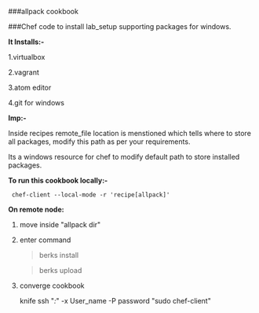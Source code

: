 ###allpack cookbook

###Chef code to install lab_setup supporting packages for windows.

**It Installs:-**

1.virtualbox

2.vagrant

3.atom editor

4.git for windows


**Imp:-**

Inside recipes remote_file location is menstioned which tells where to store all packages, modify this path as per your requirements. 

Its a windows resource for chef to modify default path to store installed packages.


**To run this cookbook locally:-**

     chef-client --local-mode -r 'recipe[allpack]'
 
 
**On remote node:**
 
 1. move inside "allpack dir"

 2. enter command
 
      > berks install 

      > berks upload

 3. converge cookbook

      knife ssh "*:*" -x User_name -P password "sudo chef-client"

